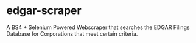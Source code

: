 # edgar-scraper
A BS4 + Selenium Powered Webscraper that searches the EDGAR Filings Database for Corporations that meet certain criteria.
